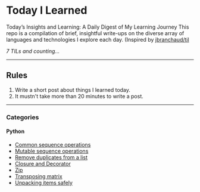 # Today I Learned

Today’s Insights and Learning: A Daily Digest of My Learning Journey
This repo is a compilation of brief, insightful write-ups on the diverse array of languages and technologies I explore each day.
(Inspired by [jbranchaud/til](https://github.com/jbranchaud/til)

*7 TILs and counting...*

---

## Rules

1. Write a short post about things I learned today.
2. It mustn't take more than 20 minutes to write a post.

---

### Categories

#### Python

- [Common sequence operations](python/common-sequence-operations.md)
- [Mutable sequence operations](python/mutable-sequence-operations.md)
- [Remove duplicates from a list](python/remove-duplicates.md)
- [Closure and Decorator](python/closure.md)
- [Zip](python/zip.md)
- [Transposing matrix](python/transpose-matrix.md)
- [Unpacking items safely](python/safe-unpacking.md)
